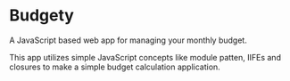 # Budgety
A JavaScript based web app for managing your monthly budget.

This app utilizes simple JavaScript concepts like module patten, IIFEs and closures to make a simple budget calculation application.
